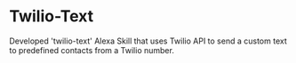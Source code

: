 # Twilio-Text
Developed 'twilio-text' Alexa Skill that uses Twilio API to send a custom text to predefined contacts from a Twilio number.

